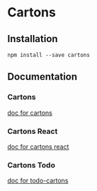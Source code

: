 # Cartons

## Installation
```
npm install --save cartons
```

## Documentation

### Cartons
[doc for cartons](https://github.com/ignous/cartons/tree/master/packages/cartons)

### Cartons React
[doc for cartons react](https://github.com/ignous/cartons/tree/master/packages/cartons-react)

### Cartons Todo
[doc for todo-cartons](https://github.com/ignous/cartons/tree/master/packages/todo-react-cartons)